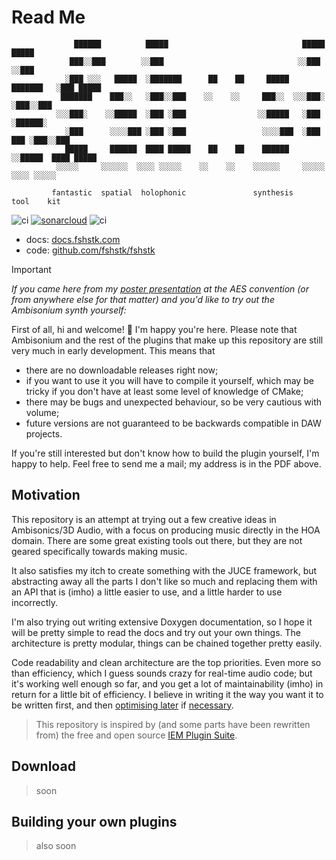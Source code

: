 # Read Me

```text
              ██████          █████                              █████    █████
             ███░░███        ░░███                              ░░███    ░░███
            ░███ ░░░   █████  ░███████      ██    ██     █████  ███████   ░███ █████
           ███████    ███░░   ░███░░███    ░░    ░░     ███░░  ░░░███░    ░███░░███
          ░░░███░    ░░█████  ░███ ░███                ░░█████   ░███     ░██████░
            ░███      ░░░░███ ░███ ░███                 ░░░░███  ░███ ███ ░███░░███
            █████     ██████  ████ █████    ██    ██    ██████   ░░█████  ████ █████
          ░░░░░     ░░░░░░  ░░░░ ░░░░░    ░░    ░░    ░░░░░░     ░░░░░  ░░░░ ░░░░░

         fantastic  spatial  holophonic               synthesis    tool    kit
```

![ci](https://github.com/fshstk/fshstk/actions/workflows/ci.yml/badge.svg)
[![sonarcloud](https://sonarcloud.io/api/project_badges/measure?project=fshstk_fshstk&metric=alert_status)](https://sonarcloud.io/summary/new_code?id=fshstk_fshstk)
![ci](https://github.com/fshstk/fshstk/actions/workflows/sync-docs.yml/badge.svg)

- docs: [docs.fshstk.com](https://docs.fshstk.com)
- code: [github.com/fshstk/fshstk](https://github.com/fshstk/fshstk)

> [!IMPORTANT]
> _If you came here from my [poster presentation](https://pizza.fshstk.com/u/Ambisonium.pdf) at the
> AES convention (or from anywhere else for that matter) and you'd like to try out the Ambisonium
> synth yourself:_
>
> First of all, hi and welcome! 👋 I'm happy you're here. Please note that Ambisonium and the rest
> of the plugins that make up this repository are still very much in early development. This means
> that
>
> - there are no downloadable releases right now;
> - if you want to use it you will have to compile it yourself, which may be tricky if you don't
>   have at least some level of knowledge of CMake;
> - there may be bugs and unexpected behaviour, so be very cautious with volume;
> - future versions are not guaranteed to be backwards compatible in DAW projects.
>
> If you're still interested but don't know how to build the plugin yourself, I'm happy to help.
> Feel free to send me a mail; my address is in the PDF above.

## Motivation

This repository is an attempt at trying out a few creative ideas in Ambisonics/3D Audio, with a
focus on producing music directly in the HOA domain. There are some great existing tools out there,
but they are not geared specifically towards making music.

It also satisfies my itch to create something with the JUCE framework, but abstracting away all the
parts I don't like so much and replacing them with an API that is (imho) a little easier to use, and
a little harder to use incorrectly.

I'm also trying out writing extensive Doxygen documentation, so I hope it will be pretty simple to
read the docs and try out your own things. The architecture is pretty modular, things can be chained
together pretty easily.

Code readability and clean architecture are the top priorities. Even more so than efficiency, which
I guess sounds crazy for real-time audio code; but it's working well enough so far, and you get a
lot of maintainability (imho) in return for a little bit of efficiency. I believe in writing it the
way you want it to be written first, and then
[optimising later](https://wiki.c2.com/?PrematureOptimization) if
[necessary](https://wiki.c2.com/?ProfileBeforeOptimizing).

> This repository is inspired by (and some parts have been rewritten from) the free and open source
> [IEM Plugin Suite](https://plugins.iem.at).

## Download

> soon

## Building your own plugins

> also soon
